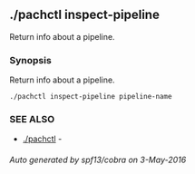 ## ./pachctl inspect-pipeline

Return info about a pipeline.

### Synopsis


Return info about a pipeline.

```
./pachctl inspect-pipeline pipeline-name
```

### SEE ALSO
* [./pachctl](./pachctl.md)	 - 

###### Auto generated by spf13/cobra on 3-May-2016

